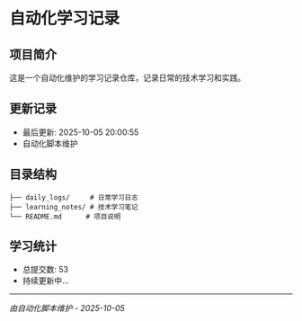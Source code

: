 # 自动化学习记录

## 项目简介
这是一个自动化维护的学习记录仓库，记录日常的技术学习和实践。

## 更新记录
- 最后更新: 2025-10-05 20:00:55
- 自动化脚本维护

## 目录结构
```
├── daily_logs/     # 日常学习日志
├── learning_notes/ # 技术学习笔记
└── README.md      # 项目说明
```

## 学习统计
- 总提交数: 53
- 持续更新中...

---
*由自动化脚本维护 - 2025-10-05*
